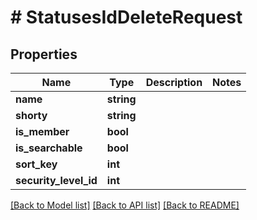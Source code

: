 # # StatusesIdDeleteRequest

## Properties

Name | Type | Description | Notes
------------ | ------------- | ------------- | -------------
**name** | **string** |  |
**shorty** | **string** |  |
**is_member** | **bool** |  |
**is_searchable** | **bool** |  |
**sort_key** | **int** |  |
**security_level_id** | **int** |  |

[[Back to Model list]](../../README.md#models) [[Back to API list]](../../README.md#endpoints) [[Back to README]](../../README.md)
